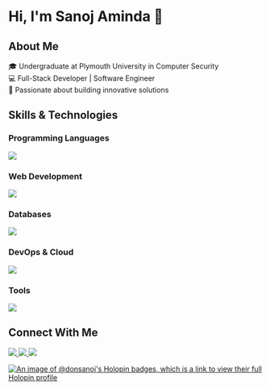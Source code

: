 # Hi, I'm Sanoj Aminda 👋

## About Me
🎓 Undergraduate at Plymouth University in Computer Security  
💻 Full-Stack Developer | Software Engineer  
🚀 Passionate about building innovative solutions  

## Skills & Technologies

### Programming Languages
<p align="left">
    <a href="https://skillicons.dev">
        <img src="https://skillicons.dev/icons?i=c,cs,cpp,java,python,javascript,typescript,dart"/>
    </a>
</p>

### Web Development
<p align="left">
    <a href="https://skillicons.dev">
        <img src="https://skillicons.dev/icons?i=spring,nodejs,flask,php,dotnet,vite,react,nextjs,tailwind,bootstrap"/>
    </a>
</p>

### Databases
<p align="left">
    <a href="https://skillicons.dev">
        <img src="https://skillicons.dev/icons?i=mysql,sqlite,postgres,mongodb,firebase,redis,supabase"/>
    </a>
</p>

### DevOps & Cloud
<p align="left">
    <a href="https://skillicons.dev">
        <img src="https://skillicons.dev/icons?i=docker,azure,aws,githubactions,vercel"/>
    </a>
</p>

### Tools
<p align="left">
    <a href="https://skillicons.dev">
        <img src="https://skillicons.dev/icons?i=vscode,idea,pycharm,visualstudio,windows,kali,git,github,postman"/>
    </a>
</p>

<!-- ## GitHub Stats -->

<!-- <p align="left"> -->
  <!-- <img height="180em" src="https://github-readme-stats.vercel.app/api?username=donsanoj&show_icons=true&theme=dark&include_all_commits=true&count_private=true"/> -->
<!--   <img height="180em" src="https://github-readme-stats.vercel.app/api/top-langs/?username=donsanoj&layout=compact&langs_count=8&theme=dark"/> -->
<!-- </p> -->

## Connect With Me

<p align="left">
  <a href="https://www.linkedin.com/in/sanoj-aminda/">
    <img src="https://skillicons.dev/icons?i=linkedin"/>
  </a>
  <a href="https://twitter.com/sanoj1128">
    <img src="https://skillicons.dev/icons?i=twitter"/>
  </a>
  <a href="mailto:your-email@example.com">
    <img src="https://skillicons.dev/icons?i=gmail"/>
  </a>
</p>

[![An image of @donsanoj's Holopin badges, which is a link to view their full Holopin profile](https://holopin.me/donsanoj)](https://holopin.io/@donsanoj)

<!-- <p align="center"> 
  Visitor count<br>
  <img src="https://profile-counter.glitch.me/donsanoj/count.svg" />
</p> -->
